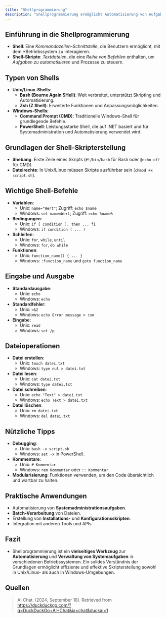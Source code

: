 ```yaml
---
title: "Shellprogrammierung"
description: "Shellprogrammierung ermöglicht Automatisierung von Aufgaben durch Skripte in Bash, Zsh oder PowerShell. Sie umfasst Variablen, Bedingungen, Schleifen und Dateioperationen für Systemadministration und Batch-Verarbeitung."
---
```


## Einführung in die Shellprogrammierung
- **Shell**: Eine *Kommandozeilen-Schnittstelle*, die Benutzern ermöglicht, mit dem *Betriebssystem zu interagieren.
- **Shell-Skripte**: *Textdateien*, die eine *Reihe von Befehlen* enthalten, um *Aufgaben zu automatisieren* und Prozesse zu steuern.

## Typen von Shells
- **Unix/Linux-Shells**: 
  - **Bash (Bourne Again SHell)**: Weit verbreitet, unterstützt Skripting und Automatisierung.
  - **Zsh (Z Shell)**: Erweiterte Funktionen und Anpassungsmöglichkeiten.
- **Windows-Shells**:
  - **Command Prompt (CMD)**: Traditionelle Windows-Shell für grundlegende Befehle.
  - **PowerShell**: Leistungsstarke Shell, die auf .NET basiert und für Systemadministration und Automatisierung verwendet wird.

## Grundlagen der Shell-Skripterstellung
- **Shebang**: Erste Zeile eines Skripts (`#!/bin/bash` für Bash oder `@echo off` für CMD).
- **Dateirechte**: In Unix/Linux müssen Skripte ausführbar sein (`chmod +x script.sh`).

## Wichtige Shell-Befehle
- **Variablen**: 
  - Unix: `name="Wert"`; Zugriff: `echo $name`
  - Windows: `set name=Wert`; Zugriff: `echo %name%`
- **Bedingungen**: 
  - Unix: `if [ condition ]; then ... fi`
  - Windows: `if condition ( ... )`
- **Schleifen**: 
  - Unix: `for`, `while`, `until`
  - Windows: `for`, `do while`
- **Funktionen**: 
  - Unix: `function_name() { ... }`
  - Windows: `:function_name` und `goto function_name`

## Eingabe und Ausgabe
- **Standardausgabe**: 
  - Unix: `echo`
  - Windows: `echo`
- **Standardfehler**: 
  - Unix: `>&2`
  - Windows: `echo Error message > con`
- **Eingabe**: 
  - Unix: `read`
  - Windows: `set /p`

## Dateioperationen
- **Datei erstellen**: 
  - Unix: `touch datei.txt`
  - Windows: `type nul > datei.txt`
- **Datei lesen**: 
  - Unix: `cat datei.txt`
  - Windows: `type datei.txt`
- **Datei schreiben**: 
  - Unix: `echo "Text" > datei.txt`
  - Windows: `echo Text > datei.txt`
- **Datei löschen**: 
  - Unix: `rm datei.txt`
  - Windows: `del datei.txt`

## Nützliche Tipps
- **Debugging**: 
  - Unix: `bash -x script.sh`
  - Windows: `set -x` in PowerShell.
- **Kommentare**: 
  - Unix: `# Kommentar`
  - Windows: `rem Kommentar` oder `:: Kommentar`
- **Modularisierung**: Funktionen verwenden, um den Code übersichtlich und wartbar zu halten.

## Praktische Anwendungen
- Automatisierung von **Systemadministrationsaufgaben**.
- **Batch-Verarbeitung** von Dateien.
- Erstellung von **Installations-** und **Konfigurationsskripten**.
- Integration mit anderen Tools und APIs.

## Fazit
- Shellprogrammierung ist ein **vielseitiges Werkzeug** zur **Automatisierung** und **Verwaltung von Systemaufgaben** in verschiedenen Betriebssystemen. Ein solides Verständnis der Grundlagen ermöglicht effiziente und effektive Skripterstellung sowohl in Unix/Linux- als auch in Windows-Umgebungen.

## Quellen

> AI Chat. (2024, September 18). Retrieved from https://duckduckgo.com/?q=DuckDuckGo+AI+Chat&ia=chat&duckai=1